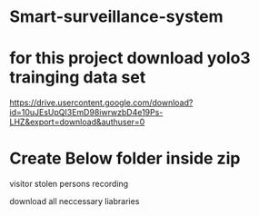 # Smart-surveillance-system

# for this project download yolo3 trainging data set 
https://drive.usercontent.google.com/download?id=10uJEsUpQI3EmD98iwrwzbD4e19Ps-LHZ&export=download&authuser=0

# Create Below folder inside zip
visitor 
stolen
persons
recording

download all neccessary liabraries 
